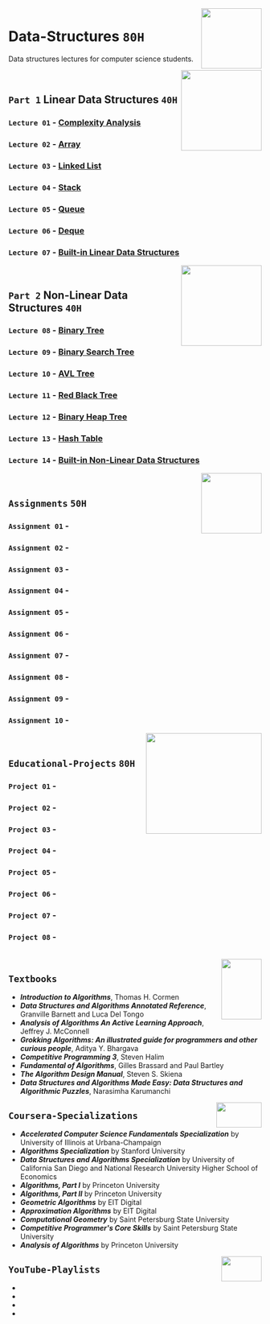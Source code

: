 <img align="right" width="120" height="120" src="https://github.com/cs-MohamedAyman/Computer-Science-Textbooks/blob/master/logos/data-structures.jpg">

# Data-Structures `80H`
Data structures lectures for computer science students.

<img align="right" width="160" height="160" src="https://github.com/cs-MohamedAyman/Computer-Science-Textbooks/blob/master/logos/practice1.jpg">
<br>

## `Part 1` Linear Data Structures `40H`

### `Lecture 01` - [Complexity Analysis](https://github.com/cs-MohamedAyman/Data-Structures/tree/master/Lecture-01-Complexity-Analysis)
### `Lecture 02` - [Array](https://github.com/cs-MohamedAyman/Data-Structures/tree/master/Lecture-02-Array)
### `Lecture 03` - [Linked List](https://github.com/cs-MohamedAyman/Data-Structures/tree/master/Lecture-03-Linked-List)
### `Lecture 04` - [Stack](https://github.com/cs-MohamedAyman/Data-Structures/tree/master/Lecture-04-Stack)
### `Lecture 05` - [Queue](https://github.com/cs-MohamedAyman/Data-Structures/tree/master/Lecture-05-Queue)
### `Lecture 06` - [Deque](https://github.com/cs-MohamedAyman/Data-Structures/tree/master/Lecture-06-Deque)
### `Lecture 07` - [Built-in Linear Data Structures](https://github.com/cs-MohamedAyman/Data-Structures/tree/master/Lecture-07-Built-in-Linear-Data-Structures)

<img align="right" width="160" height="160" src="https://github.com/cs-MohamedAyman/Computer-Science-Textbooks/blob/master/logos/practice1.jpg">
<br>

## `Part 2` Non-Linear Data Structures `40H`

### `Lecture 08` - [Binary Tree](https://github.com/cs-MohamedAyman/Data-Structures/tree/master/Lecture-08-Binary-Tree)
### `Lecture 09` - [Binary Search Tree](https://github.com/cs-MohamedAyman/Data-Structures/tree/master/Lecture-09-Binary-Search-Tree)
### `Lecture 10` - [AVL Tree](https://github.com/cs-MohamedAyman/Data-Structures/tree/master/Lecture-10-AVL-Tree)
### `Lecture 11` - [Red Black Tree](https://github.com/cs-MohamedAyman/Data-Structures/tree/master/Lecture-11-Red-Black-Tree)
### `Lecture 12` - [Binary Heap Tree](https://github.com/cs-MohamedAyman/Data-Structures/tree/master/Lecture-12-Binary-Heap-Tree)
### `Lecture 13` - [Hash Table](https://github.com/cs-MohamedAyman/Data-Structures/tree/master/Lecture-13-Hash-Table)
### `Lecture 14` - [Built-in Non-Linear Data Structures](https://github.com/cs-MohamedAyman/Data-Structures/tree/master/Lecture-14-Built-in-Non-Linear-Data-Structures)

<img align="right" width="120" height="120" src="https://github.com/cs-MohamedAyman/Computer-Science-Textbooks/blob/master/logos/practice2.jpg">
<br>

## `Assignments` `50H`

### `Assignment 01` - 
### `Assignment 02` - 
### `Assignment 03` - 
### `Assignment 04` - 
### `Assignment 05` - 
### `Assignment 06` - 
### `Assignment 07` - 
### `Assignment 08` - 
### `Assignment 09` - 
### `Assignment 10` - 

<img align="right" width="230" height="200" src="https://github.com/cs-MohamedAyman/Computer-Science-Textbooks/blob/master/logos/educational-projects.jpg">
<br>

## `Educational-Projects` `80H`

### `Project 01` -
### `Project 02` -
### `Project 03` -
### `Project 04` -
### `Project 05` -
### `Project 06` -
### `Project 07` -
### `Project 08` -

<br>
<img align="right" width="80" height="120" src="https://github.com/cs-MohamedAyman/Computer-Science-Textbooks/blob/master/logos/textbooks.jpg">

## `Textbooks`

* ***Introduction to Algorithms***, Thomas H. Cormen
* ***Data Structures and Algorithms Annotated Reference***, Granville Barnett and Luca Del Tongo
* ***Analysis of Algorithms An Active Learning Approach***, Jeffrey J. McConnell
* ***Grokking Algorithms: An illustrated guide for programmers and other curious people***, Aditya Y. Bhargava
* ***Competitive Programming 3***, Steven Halim
* ***Fundamental of Algorithms***, Gilles Brassard and Paul Bartley
* ***The Algorithm Design Manual***, Steven S. Skiena
* ***Data Structures and Algorithms Made Easy: Data Structures and Algorithmic Puzzles***, Narasimha Karumanchi

<img align="right" width="90" height="50" src="https://github.com/cs-MohamedAyman/Coursera-Specializations/blob/master/organizations-logos/coursera.jpg">

## `Coursera-Specializations`

* ***Accelerated Computer Science Fundamentals Specialization*** by University of Illinois at Urbana-Champaign
* ***Algorithms Specialization*** by Stanford University
* ***Data Structures and Algorithms Specialization*** by University of California San Diego and National Research University Higher School of Economics
* ***Algorithms, Part I*** by Princeton University
* ***Algorithms, Part II*** by Princeton University
* ***Geometric Algorithms*** by EIT Digital
* ***Approximation Algorithms*** by EIT Digital
* ***Computational Geometry*** by Saint Petersburg State University
* ***Competitive Programmer's Core Skills*** by Saint Petersburg State University
* ***Analysis of Algorithms*** by Princeton University

<img align="right" width="80" height="50" src="https://github.com/cs-MohamedAyman/YouTube-Playlists/blob/master/organizations-logos/youtube.jpg">

## `YouTube-Playlists`

*
*
*
*

